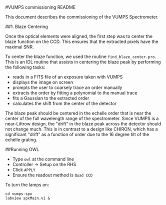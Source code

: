 #VUMPS commissioning README

This document describes the commissioning of the VUMPS
Spectrometer.

##1. Blaze Centering

Once the optical elements were aligned, the first step was to
center the blaze function on the CCD. This ensures that the
extracted pixels have the maximal SNR.

To center the blaze function, we used the routine `find_blaze_center.pro`. This is an IDL routine that assists in centering the blaze peak by performing the following tasks:
- reads in a FITS file of an exposure taken with VUMPS
- displays the image on screen
- prompts the user to coarsely trace an order manually
- extracts the order by fitting a polynomial to the manual trace
- fits a Gaussian to the extracted order
- calculates the shift from the center of the detector

The blaze peak should be centered in the echelle order that is near the center of the full wavelength range of the spectrometer. Since VUMPS is a near-Littrow design, the "drift" in the blaze peak across the detector should not change much. This is in contrast to a design like CHIRON, which has a significant "drift" as a function of order due to the 16 degree tilt of the echelle grating.



##Running OWL

- Type `owl` at the command line
- Controller -> Setup on the RHS
- Click `APPLY`
- Ensure the readout method is `Quad CCD`

To turn the lamps on:

    cd vumps-spx
    labview spxMain.vi &
